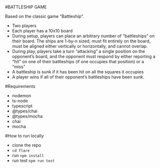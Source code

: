 #BATTLESHIP GAME

Based on the classic game “Battleship”.

* Two players
* Each player has a 10x10 board
* During setup, players can place an arbitrary number of “battleships” on their board.
The ships are 1-by-n sized, must fit entirely on the board, must be aligned either
vertically or horizontally, and cannot overlap.
* During play, players take a turn “attacking” a single position on the opponent’s board,
and the opponent must respond by either reporting a “hit” on one of their battleships
(if one occupies that position) or a “miss”
* A battleship is sunk if it has been hit on all the squares it occupies
* A player wins if all of their opponent’s battleships have been sunk.


#Requirements

* nodemon
* ts-node
* typescript
* @types/chai
* @types/mocha
* chai
* mocha


#How to run locally

* clone the repo
* `cd flare`
* run `npm install`
* run test `npm run test`